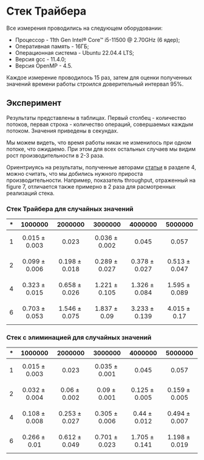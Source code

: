# Стек Трайбера

Все измерения проводились на следующем оборудовании:

* Процессор - 11th Gen Intel® Core™ i5-11500 @ 2.70GHz (6 ядер);
* Оперативная память - 16ГБ;
* Операционная система - Ubuntu 22.04.4 LTS;
* Версия gcc - 11.4.0;
* Версия OpenMP - 4.5.

Каждое измерение проводилось 15 раз, затем для оценки полученных значений времени работы
строился доверительный интервал 95%.

## Эксперимент

Результаты представлены в таблицах. Первый столбец - количество потоков, первая строка -
количество операций, совершаемых каждым потоком. Значения приведены в секундах.

Мы можем видеть, что время работы никак не изменилось при одном потоке, что ожидаемо.
При этом для всех остальных случаев мы видим рост производительности 
в 2-3 раза.

Ориентриуясь на результаты, полученные авторами [статьи](https://people.csail.mit.edu/shanir/publications/Lock_Free.pdf)
в разделе 4, можно считать, что мы добились нужного прироста производительности. Например, показатель throughput, отраженный
на figure 7, отличается также примерно в 2 раза для расмотренных реализаций стека.

### Стек Трайбера для случайных значений

*| 1000000 | 2000000 | 3000000 | 4000000 | 5000000
  ---|-------------------|-----------------|-----------------|------------------|----------------
  1 | $$0.015 \pm 0.003$$ | $$0.023$$ | $$0.036 \pm 0.002$$ | $$0.045$$ | $$0.057$$
  2 | $$0.099 \pm 0.006$$ | $$0.198 \pm 0.018$$ | $$0.289 \pm 0.027$$ | $$0.378 \pm 0.027$$ | $$0.513 \pm 0.047$$
  4 | $$0.323 \pm 0.015$$ | $$0.658 \pm 0.026$$ | $$1.221 \pm 0.105$$ | $$1.326 \pm 0.084$$ | $$1.595 \pm 0.089$$
  6 | $$0.703 \pm 0.053$$ | $$1.546 \pm 0.075$$ | $$1.837 \pm 0.09$$ | $$3.233 \pm 0.139$$ | $$4.015 \pm 0.17$$

### Стек с элиминацией для случайных значений

*| 1000000 | 2000000 | 3000000 | 4000000 | 5000000
---|-----------------|----------------|-----------------|-----------------|----------------
 1 | $$0.015 \pm 0.003$$ | $$0.023$$ | $$0.035 \pm 0.001$$ | $$0.045$$ | $$0.057$$
 2 | $$0.032 \pm 0.004$$ | $$0.06 \pm 0.002$$ | $$0.09 \pm 0.001$$ | $$0.125 \pm 0.005$$ | $$0.159 \pm 0.005$$
 4 | $$0.108 \pm 0.008$$ | $$0.253 \pm 0.027$$ | $$0.305 \pm 0.006$$ | $$0.44 \pm 0.012$$ | $$0.494 \pm 0.007$$
 6 | $$0.266 \pm 0.01$$ | $$0.612 \pm 0.049$$ | $$0.701 \pm 0.023$$ | $$1.705 \pm 0.141$$ | $$1.198 \pm 0.019$$
